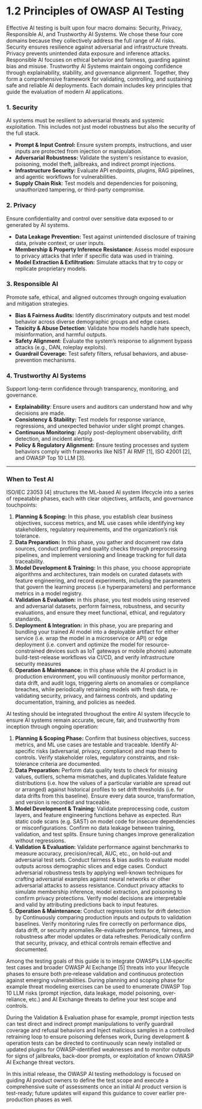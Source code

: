 # **1.2 Principles of OWASP AI Testing**

Effective AI testing is built upon four macro domains: Security, Privacy, Responsible AI, and Trustworthy AI Systems. We chose these four core domains because they collectively address the full range of AI risks. Security ensures resilience against adversarial and infrastructure threats. Privacy prevents unintended data exposure and inference attacks. Responsible AI focuses on ethical behavior and fairness, guarding against bias and misuse. Trustworthy AI Systems maintain ongoing confidence through explainability, stability, and governance alignment. Together, they form a comprehensive framework for validating, controlling, and sustaining safe and reliable AI deployments. Each domain includes key principles that guide the evaluation of modern AI applications.

### **1\. Security**

AI systems must be resilient to adversarial threats and systemic exploitation. This includes not just model robustness but also the security of the full stack.

* **Prompt & Input Control:** Ensure system prompts, instructions, and user inputs are protected from injection or manipulation.  
* **Adversarial Robustness:** Validate the system's resistance to evasion, poisoning, model theft, jailbreaks, and indirect prompt injections.  
* **Infrastructure Security:** Evaluate API endpoints, plugins, RAG pipelines, and agentic workflows for vulnerabilities.  
* **Supply Chain Risk**: Test models and dependencies for poisoning, unauthorized tampering, or third-party compromise.

### **2\. Privacy**

Ensure confidentiality and control over sensitive data exposed to or generated by AI systems.

* **Data Leakage Prevention:** Test against unintended disclosure of training data, private context, or user inputs.  
* **Membership & Property Inference Resistance**: Assess model exposure to privacy attacks that infer if specific data was used in training.  
* **Model Extraction & Exfiltration:** Simulate attacks that try to copy or replicate proprietary models.

### **3\. Responsible AI**

Promote safe, ethical, and aligned outcomes through ongoing evaluation and mitigation strategies.

* **Bias & Fairness Audits:** Identify discriminatory outputs and test model behavior across diverse demographic groups and edge cases.  
* **Toxicity & Abuse Detection**: Validate how models handle hate speech, misinformation, and harmful outputs.  
* **Safety Alignment**: Evaluate the system’s response to alignment bypass attacks (e.g., DAN, roleplay exploits).  
* **Guardrail Coverage:** Test safety filters, refusal behaviors, and abuse-prevention mechanisms.

### **4\. Trustworthy AI Systems**

Support long-term confidence through transparency, monitoring, and governance.

* **Explainability**: Ensure users and auditors can understand how and why decisions are made.  
* **Consistency & Stability:** Test models for response variance, regressions, and unexpected behavior under slight prompt changes.  
* **Continuous Monitoring:** Apply post-deployment observability, drift detection, and incident alerting.  
* **Policy & Regulatory Alignment:** Ensure testing processes and system behaviors comply with frameworks like NIST AI RMF \[1\], ISO 42001 \[2\], and OWASP Top 10 LLM \[3\].

---

### **When to Test AI**

ISO/IEC 23053 \[4\] structures the ML-based AI system lifecycle into a series of repeatable phases, each with clear objectives, artifacts, and governance touchpoints:

1. **Planning & Scoping:** In this phase, you establish clear business objectives, success metrics, and ML use cases while identifying key stakeholders, regulatory requirements, and the organization’s risk tolerance.  
2. **Data Preparation:** In this phase, you gather and document raw data sources, conduct profiling and quality checks through preprocessing pipelines, and implement versioning and lineage tracking for full data traceability.  
3. **Model Development & Training:** In this  phase, you choose appropriate algorithms and architectures, train models on curated datasets with feature engineering, and record experiments, including the parameters that govern the learning process (i.e hyperparameters) and performance metrics in a model registry.  
4. **Validation & Evaluation:** in this phase, you test models using reserved and adversarial datasets, perform fairness, robustness, and security evaluations, and ensure they meet functional, ethical, and regulatory standards.  
5. **Deployment & Integration:** in this phase, you are preparing and bundling your trained AI model into a deployable artifact for either service (i.e. wrap the model in a microservice or API) or edge deployment (i.e. convert and optimize the model for resource-constrained devices such as IoT gateways or mobile phones)  automate build-test-release workflows via CI/CD, and verify infrastructure security measures   
6. **Operation & Maintenance:** in this phase while the AI product is in production environment, you will continuously monitor performance, data drift, and audit logs, triggering alerts on anomalies or compliance breaches, while periodically retraining models with fresh data, re-validating security, privacy, and fairness controls, and updating documentation, training, and policies as needed.

AI testing should be integrated throughout the entire AI system lifecycle to ensure AI systems remain accurate, secure, fair, and trustworthy from inception through ongoing operation:

1. **Planning & Scoping Phase:** Confirm that business objectives, success metrics, and ML use cases are testable and traceable. Identify AI-specific risks (adversarial, privacy, compliance) and map them to controls. Verify stakeholder roles, regulatory constraints, and risk-tolerance criteria are documented.  
2. **Data Preparation:** Perform data quality tests to check for missing values, outliers, schema mismatches, and duplicates.Validate feature distributions (i.e. how the values of a particular variable are spread out or arranged) against historical profiles to set drift thresholds (i.e. for data drifts from this baseline). Ensure every data source, transformation, and version is recorded and traceable.  
3. **Model Development & Training:** Validate preprocessing code, custom layers, and feature engineering functions behave as expected. Run static code scans (e.g. SAST) on model code for insecure dependencies or misconfigurations. Confirm no data leakage between training, validation, and test splits. Ensure tuning changes improve generalization without regressions.  
4. **Validation & Evaluation:** Validate performance against benchmarks to measure accuracy, precision/recall, AUC, etc., on hold-out and adversarial test sets. Conduct fairness & bias audits to evaluate model outputs across demographic slices and edge cases. Conduct adversarial robustness tests by applying well-known techniques for crafting adversarial examples against neural networks or other adversarial attacks to assess resistance. Conduct privacy attacks to simulate membership inference, model extraction, and poisoning to confirm privacy protections. Verify model decisions are interpretable and valid by attributing predictions back to input features.  
5. **Operation & Maintenance:** Conduct regression tests for drift detection by Continuously comparing production inputs and outputs to validation baselines. Verify monitoring rules fire correctly on performance dips, data drift, or security anomalies.Re-evaluate performance, fairness, and robustness after model updates or data refreshes. Periodically confirm that security, privacy, and ethical controls remain effective and documented.

Among the testing goals of this guide is to integrate OWASP’s LLM‐specific test cases and broader OWASP AI Exchange \[5\] threats into your lifecycle phases to ensure both pre‐release validation and continuous protection against emerging vulnerabilities. During planning and scoping phase for example threat modeling exercises can be used to enumerate OWASP Top 10 LLM risks (prompt injection, data leakage, model poisoning, over‐reliance, etc.) and AI Exchange threats to define your test scope and controls. 

During the Validation & Evaluation phase for example, prompt injection tests can test direct and indirect prompt manipulations to verify guardrail coverage and refusal behaviors and Inject malicious samples in a controlled retraining loop to ensure poisoning defenses work, During development & operation tests can be directed to continuously scan newly installed or updated plugins for OWASP‐identified weaknesses and to monitor outputs for signs of jailbreaks, back‐door prompts, or exploitation of known OWASP AI Exchange threat vectors.

In this initial release, the OWASP AI testing methodology is focused on guiding AI product owners to define the test scope and execute a comprehensive suite of assessments once an initial AI product version is test-ready; future updates will expand this guidance to cover earlier pre-production phases as well.


